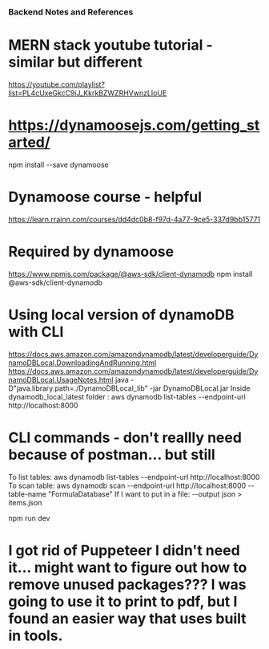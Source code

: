 ### Backend Notes and References

# MERN stack youtube tutorial - similar but different
https://youtube.com/playlist?list=PL4cUxeGkcC9iJ_KkrkBZWZRHVwnzLIoUE

# https://dynamoosejs.com/getting_started/
npm install --save dynamoose

# Dynamoose course - helpful 
https://learn.rrainn.com/courses/dd4dc0b8-f97d-4a77-9ce5-337d9bb15771

# Required by dynamoose
https://www.npmjs.com/package/@aws-sdk/client-dynamodb
npm install @aws-sdk/client-dynamodb

# Using local version of dynamoDB with CLI
https://docs.aws.amazon.com/amazondynamodb/latest/developerguide/DynamoDBLocal.DownloadingAndRunning.html
https://docs.aws.amazon.com/amazondynamodb/latest/developerguide/DynamoDBLocal.UsageNotes.html
java -D"java.library.path=./DynamoDBLocal_lib" -jar DynamoDBLocal.jar
Inside dynamodb_local_latest folder : aws dynamodb list-tables --endpoint-url http://localhost:8000
# CLI commands - don't reallly need because of postman... but still
To list tables: aws dynamodb list-tables --endpoint-url http://localhost:8000
To scan table: aws dynamodb scan --endpoint-url http://localhost:8000 --table-name "FormulaDatabase" 
If I want to put in a file: --output json > items.json

npm run dev

# I got rid of Puppeteer I didn't need it... might want to figure out how to remove unused packages??? I was going to use it to print to pdf, but I found an easier way that uses built in tools.